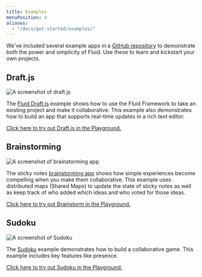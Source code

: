 ```yaml
---
title: Examples
menuPosition: 4
aliases:
  - "/docs/get-started/examples/"
---
```


We've included several example apps in a [GitHub repository](https://github.com/microsoft/FluidExamples) to demonstrate
both the power and simplicity of Fluid. Use these to learn and kickstart your own projects.

## Draft.js

![A screenshot of draft.js](/images/draftjs-example.png)

The [Fluid Draft.js](https://github.com/microsoft/FluidExamples/tree/main/draft-js) example shows how to use the
Fluid Framework to take an existing project and make it collaborative. This example also demonstrates
how to build an app that supports real-time updates in a rich text editor.

[Click here to try out Draft.js in the Playground.](/playground/?path=/docs/react-demos-draft-js--demo)

## Brainstorming

![A screenshot of brainstorming app](/images/brainstorm-example.png)

The sticky notes [brainstorming app](https://github.com/microsoft/FluidExamples/tree/main/brainstorm)
shows how simple experiences become compelling when you make them collaborative. This example uses distributed
maps (Shared Maps) to update the state of sticky notes as well as keep track of who added which ideas and who
voted for those ideas.

[Click here to try out Brainstorm in the Playground.](/playground/?path=/docs/react-demos-brainstorm--demo)

## Sudoku

<img src="/images/sudoku-example.png" alt="A screenshot of Sudoku" style="max-height: 400px; margin-left: auto;
margin-right: auto;">

The [Sudoku](https://github.com/microsoft/FluidExamples/tree/main/sudoku) example demonstrates how to build
a collaborative game. This example includes key features like presence.

[Click here to try out Sudoku in the Playground.](/playground/?path=/docs/react-demos-sudoku--demo)
